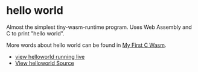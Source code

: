 <h1>hello world</h1>
Almost the simplest tiny-wasm-runtime program.  Uses Web Assembly and C to print "hello world".

More words about hello world can be found in [My First C Wasm](../gettingstarted/firstwasm.md).

- [view helloworld running live](/examples/dist/helloworld/index.html)
- [View helloworld Source](https://github.com/twiddlingbits/tiny-wasm-runtime/tree/main/examples/helloworld)


 